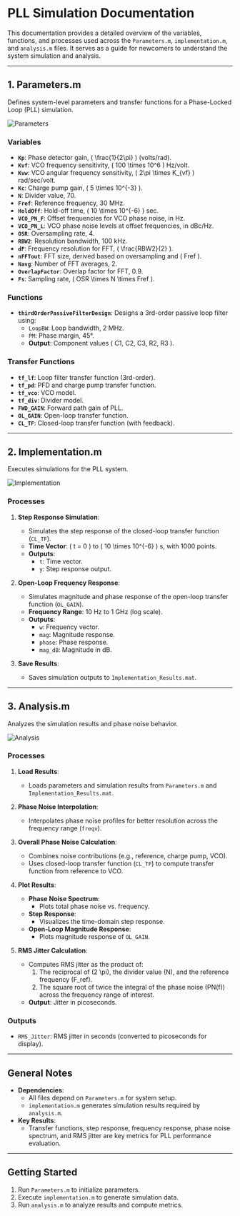 # **PLL Simulation Documentation**

This documentation provides a detailed overview of the variables, functions, and processes used across the `Parameters.m`, `implementation.m`, and `analysis.m` files. It serves as a guide for newcomers to understand the system simulation and analysis.

---

## **1. Parameters.m**
Defines system-level parameters and transfer functions for a Phase-Locked Loop (PLL) simulation.

![Parameters](images/Parameters.png)

### **Variables**
- **`Kp`**: Phase detector gain, \( \frac{1}{2\pi} \) (volts/rad).
- **`Kvf`**: VCO frequency sensitivity, \( 100 \times 10^6 \) Hz/volt.
- **`Kvw`**: VCO angular frequency sensitivity, \( 2\pi \times K_{vf} \) rad/sec/volt.
- **`Kc`**: Charge pump gain, \( 5 \times 10^{-3} \).
- **`N`**: Divider value, 70.
- **`Fref`**: Reference frequency, 30 MHz.
- **`HoldOff`**: Hold-off time, \( 10 \times 10^{-6} \) sec.
- **`VCO_PN_F`**: Offset frequencies for VCO phase noise, in Hz.
- **`VCO_PN_L`**: VCO phase noise levels at offset frequencies, in dBc/Hz.
- **`OSR`**: Oversampling rate, 4.
- **`RBW2`**: Resolution bandwidth, 100 kHz.
- **`dF`**: Frequency resolution for FFT, \( \frac{RBW2}{2} \).
- **`nFFTout`**: FFT size, derived based on oversampling and \( Fref \).
- **`Navg`**: Number of FFT averages, 2.
- **`OverlapFactor`**: Overlap factor for FFT, 0.9.
- **`Fs`**: Sampling rate, \( OSR \times N \times Fref \).

### **Functions**
- **`thirdOrderPassiveFilterDesign`**: Designs a 3rd-order passive loop filter using:
  - `LoopBW`: Loop bandwidth, 2 MHz.
  - `PM`: Phase margin, 45°.
  - **Output**: Component values \( C1, C2, C3, R2, R3 \).

### **Transfer Functions**
- **`tf_lf`**: Loop filter transfer function (3rd-order).
- **`tf_pd`**: PFD and charge pump transfer function.
- **`tf_vco`**: VCO model.
- **`tf_div`**: Divider model.
- **`FWD_GAIN`**: Forward path gain of PLL.
- **`OL_GAIN`**: Open-loop transfer function.
- **`CL_TF`**: Closed-loop transfer function (with feedback).

---

## **2. Implementation.m**
Executes simulations for the PLL system.

![Implementation](images/Implementation.png)

### **Processes**
1. **Step Response Simulation**:
   - Simulates the step response of the closed-loop transfer function (`CL_TF`).
   - **Time Vector**: \( t = 0 \) to \( 10 \times 10^{-6} \) s, with 1000 points.
   - **Outputs**:
     - `t`: Time vector.
     - `y`: Step response output.

2. **Open-Loop Frequency Response**:
   - Simulates magnitude and phase response of the open-loop transfer function (`OL_GAIN`).
   - **Frequency Range**: 10 Hz to 1 GHz (log scale).
   - **Outputs**:
     - `w`: Frequency vector.
     - `mag`: Magnitude response.
     - `phase`: Phase response.
     - `mag_dB`: Magnitude in dB.

3. **Save Results**:
   - Saves simulation outputs to `Implementation_Results.mat`.

---

## **3. Analysis.m**
Analyzes the simulation results and phase noise behavior.

![Analysis](images/Analysis.png)

### **Processes**
1. **Load Results**:
   - Loads parameters and simulation results from `Parameters.m` and `Implementation_Results.mat`.

2. **Phase Noise Interpolation**:
   - Interpolates phase noise profiles for better resolution across the frequency range (`freqv`).

3. **Overall Phase Noise Calculation**:
   - Combines noise contributions (e.g., reference, charge pump, VCO).
   - Uses closed-loop transfer function (`CL_TF`) to compute transfer function from reference to VCO.

4. **Plot Results**:
   - **Phase Noise Spectrum**:
     - Plots total phase noise vs. frequency.
   - **Step Response**:
     - Visualizes the time-domain step response.
   - **Open-Loop Magnitude Response**:
     - Plots magnitude response of `OL_GAIN`.
       
5. **RMS Jitter Calculation**:
   - Computes RMS jitter as the product of:
     1. The reciprocal of \(2 \pi\), the divider value \(N\), and the reference frequency \(F_ref\).
     2. The square root of twice the integral of the phase noise \(PN(f)\) across the frequency range of interest.
   - **Output**: Jitter in picoseconds.

### **Outputs**
- `RMS_Jitter`: RMS jitter in seconds (converted to picoseconds for display).

---

## **General Notes**
- **Dependencies**:
  - All files depend on `Parameters.m` for system setup.
  - `implementation.m` generates simulation results required by `analysis.m`.
- **Key Results**:
  - Transfer functions, step response, frequency response, phase noise spectrum, and RMS jitter are key metrics for PLL performance evaluation.

---

## **Getting Started**
1. Run `Parameters.m` to initialize parameters.
2. Execute `implementation.m` to generate simulation data.
3. Run `analysis.m` to analyze results and compute metrics.

